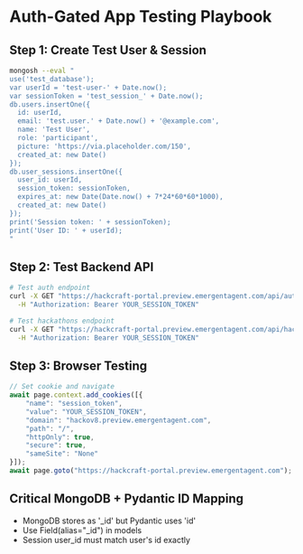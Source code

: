 # Auth-Gated App Testing Playbook

## Step 1: Create Test User & Session
```bash
mongosh --eval "
use('test_database');
var userId = 'test-user-' + Date.now();
var sessionToken = 'test_session_' + Date.now();
db.users.insertOne({
  id: userId,
  email: 'test.user.' + Date.now() + '@example.com',
  name: 'Test User',
  role: 'participant',
  picture: 'https://via.placeholder.com/150',
  created_at: new Date()
});
db.user_sessions.insertOne({
  user_id: userId,
  session_token: sessionToken,
  expires_at: new Date(Date.now() + 7*24*60*60*1000),
  created_at: new Date()
});
print('Session token: ' + sessionToken);
print('User ID: ' + userId);
"
```

## Step 2: Test Backend API
```bash
# Test auth endpoint
curl -X GET "https://hackcraft-portal.preview.emergentagent.com/api/auth/me" \
  -H "Authorization: Bearer YOUR_SESSION_TOKEN"

# Test hackathons endpoint
curl -X GET "https://hackcraft-portal.preview.emergentagent.com/api/hackathons" \
  -H "Authorization: Bearer YOUR_SESSION_TOKEN"
```

## Step 3: Browser Testing
```javascript
// Set cookie and navigate
await page.context.add_cookies([{
    "name": "session_token",
    "value": "YOUR_SESSION_TOKEN",
    "domain": "hackov8.preview.emergentagent.com",
    "path": "/",
    "httpOnly": true,
    "secure": true,
    "sameSite": "None"
}]);
await page.goto("https://hackcraft-portal.preview.emergentagent.com");
```

## Critical MongoDB + Pydantic ID Mapping
- MongoDB stores as '_id' but Pydantic uses 'id'
- Use Field(alias="_id") in models
- Session user_id must match user's id exactly
